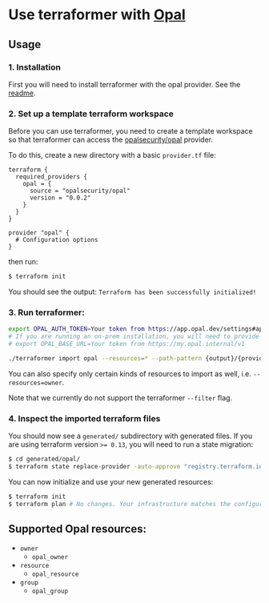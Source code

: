 # Use terraformer with [Opal](https://opal.dev)

##  Usage
### 1. Installation
First you will need to install terraformer with the opal provider. See the [readme](https://github.com/GoogleCloudPlatform/terraformer#installation).

### 2. Set up a template terraform workspace
Before you can use terraformer, you need to create a template workspace so that terraformer
can access the [opalsecurity/opal](https://registry.terraform.io/providers/opalsecurity/opal/latest) provider.

To do this, create a new directory with a basic `provider.tf` file:
```hcl
terraform {
  required_providers {
    opal = {
      source = "opalsecurity/opal"
      version = "0.0.2"
    }
  }
}

provider "opal" {
  # Configuration options
}
```

then run:
```bash
$ terraform init
````

You should see the output: `Terraform has been successfully initialized!`

### 3. Run terraformer:

```bash
export OPAL_AUTH_TOKEN=Your token from https://app.opal.dev/settings#api
# If you are running an on-prem installation, you will need to provide a base url as well:
# export OPAL_BASE_URL=Your token from https://my.opal.internal/v1

./terraformer import opal --resources=* --path-pattern {output}/{provider}
```

You can also specify only certain kinds of resources to import as well, i.e. `--resources=owner`.

Note that we currently do not support the terraformer `--filter` flag.

### 4. Inspect the imported terraform files

You should now see a `generated/` subdirectory with generated files. If you are using
terraform version `>= 0.13`, you will need to run a state migration:
```bash
$ cd generated/opal/
$ terraform state replace-provider -auto-approve "registry.terraform.io/-/opal" "opalsecurity/opal"
```

You can now initialize and use your new generated resources:
```bash
$ terraform init
$ terraform plan # No changes. Your infrastructure matches the configuration.
```

## Supported Opal resources:

*   `owner`
    * `opal_owner`
*   `resource`
    * `opal_resource`
*   `group`
    * `opal_group`
